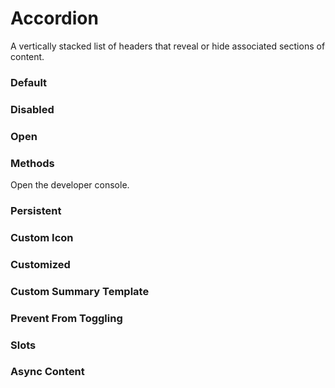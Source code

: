 # Accordion

A vertically stacked list of headers that reveal or hide associated sections of content.

<Playground />

<Usage />

<Api />

<GlobalConfig />

<Examples />

### Default

<Example src="examples/default" />

### Disabled

<Example src="examples/disabled" />

### Open

<Example src="examples/open" />

### Methods

Open the developer console.

<Example src="examples/methods" />

### Persistent

<Example src="examples/persistent" />

### Custom Icon

<Example src="examples/custom-icon" />

### Customized

<Example src="examples/customized" />

### Custom Summary Template

<Example src="examples/custom-summary-template" />

### Prevent From Toggling

<Example src="examples/prevent-from-toggling" />

### Slots

<Example src="examples/slots" />

### Async Content

<Example src="examples/async-content" />

<LastModified />
